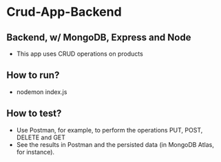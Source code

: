 
# Crud-App-Backend

## Backend, w/ MongoDB, Express and Node
- This app uses CRUD operations on products
  
## How to run?
- nodemon index.js
  
## How to test?
- Use Postman, for example, to perform the operations PUT, POST, DELETE and GET
- See the results in Postman and the persisted data (in MongoDB Atlas, for instance).

